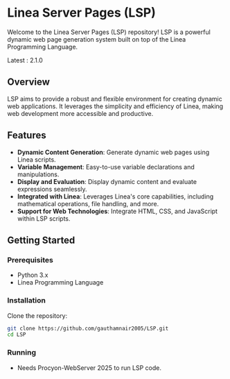 # Linea Server Pages (LSP)

Welcome to the Linea Server Pages (LSP) repository! LSP is a powerful dynamic web page generation system built on top of the Linea Programming Language.

Latest : 2.1.0

## Overview

LSP aims to provide a robust and flexible environment for creating dynamic web applications. It leverages the simplicity and efficiency of Linea, making web development more accessible and productive.

## Features

- **Dynamic Content Generation**: Generate dynamic web pages using Linea scripts.
- **Variable Management**: Easy-to-use variable declarations and manipulations.
- **Display and Evaluation**: Display dynamic content and evaluate expressions seamlessly.
- **Integrated with Linea**: Leverages Linea's core capabilities, including mathematical operations, file handling, and more.
- **Support for Web Technologies**: Integrate HTML, CSS, and JavaScript within LSP scripts.

## Getting Started

### Prerequisites

- Python 3.x
- Linea Programming Language

### Installation

Clone the repository:

```sh
git clone https://github.com/gauthamnair2005/LSP.git
cd LSP
```

### Running

* Needs Procyon-WebServer 2025 to run LSP code.

